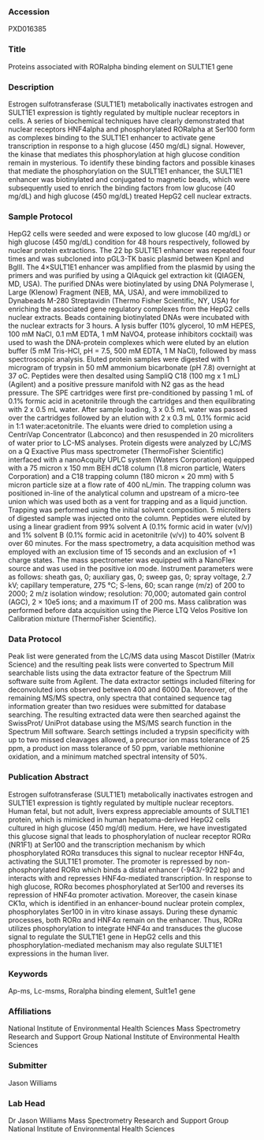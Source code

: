 ### Accession
PXD016385

### Title
Proteins associated with RORalpha binding element on SULT1E1 gene

### Description
Estrogen sulfotransferase (SULT1E1) metabolically inactivates estrogen and SULT1E1 expression is tightly regulated by multiple nuclear receptors in cells. A series of biochemical techniques have clearly demonstrated that nuclear receptors HNF4alpha and phosphorylated RORalpha at Ser100 form as complexes binding to the SULT1E1 enhancer to activate gene transcription in response to a high glucose (450 mg/dL) signal. However, the kinase that mediates this phosphorylation at high glucose condition remain in mysterious. To identify these binding factors and possible kinases that mediate the phosphorylation on the SULT1E1 enhancer, the SULT1E1 enhancer was biotinylated and conjugated to magnetic beads, which were subsequently used to enrich the binding factors from low glucose (40 mg/dL) and high glucose (450 mg/dL) treated HepG2 cell nuclear extracts.

### Sample Protocol
HepG2 cells were seeded and were exposed to low glucose (40 mg/dL) or high glucose (450 mg/dL) condition for 48 hours respectively, followed by nuclear protein extractions. The 22 bp SULT1E1 enhancer was repeated four times and was subcloned into pGL3-TK basic plasmid between KpnI and BglII. The 4×SULT1E1 enhancer was amplified from the plasmid by using the primers and was purified by using a QIAquick gel extraction kit (QIAGEN, MD, USA). The purified DNAs were biotinylated by using DNA Polymerase I, Large (Klenow) Fragment (NEB, MA, USA), and were immobilized to Dynabeads M-280 Streptavidin (Thermo Fisher Scientific, NY, USA) for enriching the associated gene regulatory complexes from the HepG2 cells nuclear extracts. Beads containing biotinylated DNAs were incubated with the nuclear extracts for 3 hours. A lysis buffer (10% glycerol, 10 mM HEPES, 100 mM NaCl, 0.1 mM EDTA, 1 mM NaVO4, protease inhibitors cocktail) was used to wash the DNA-protein complexes which were eluted by an elution buffer (5 mM Tris-HCl, pH = 7.5, 500 mM EDTA, 1 M NaCl), followed by mass spectroscopic analysis.  Eluted protein samples were digested with 1 microgram of trypsin in 50 mM ammonium bicarbonate (pH 7.8) overnight at 37 oC.  Peptides were then desalted using SampliQ C18 (100 mg x 1 mL) (Agilent) and a positive pressure manifold with N2 gas as the head pressure.  The SPE cartridges were first pre-conditioned by passing 1 mL of 0.1% formic acid in acetonitrile through the cartridges and then equilibrating with 2 x 0.5 mL water.  After sample loading, 3 x 0.5 mL water was passed over the cartridges followed by an elution with 2 x 0.3 mL 0.1% formic acid in 1:1 water:acetonitrile.  The eluants were dried to completion using a CentriVap Concentrator (Labconco) and then resuspended in 20 microliters of water prior to LC-MS analyses. Protein digests were analyzed by LC/MS on a Q Exactive Plus mass spectrometer (ThermoFisher Scientific) interfaced with a nanoAcquity UPLC system (Waters Corporation) equipped with a 75 micron x 150 mm BEH dC18 column (1.8 micron particle, Waters Corporation) and a C18 trapping column (180 micron × 20 mm) with 5 micron particle size at a flow rate of 400 nL/min.  The trapping column was positioned in-line of the analytical column and upstream of a micro-tee union which was used both as a vent for trapping and as a liquid junction. Trapping was performed using the initial solvent composition.  5 microliters of digested sample was injected onto the column. Peptides were eluted by using a linear gradient from 99% solvent A (0.1% formic acid in water (v/v)) and 1% solvent B (0.1% formic acid in acetonitrile (v/v)) to 40% solvent B over 60 minutes. For the mass spectrometry, a data acquisition method was employed with an exclusion time of 15 seconds and an exclusion of +1 charge states.  The mass spectrometer was equipped with a NanoFlex source and was used in the positive ion mode.  Instrument parameters were as follows: sheath gas, 0; auxiliary gas, 0; sweep gas, 0; spray voltage, 2.7 kV; capillary temperature, 275 °C; S-lens, 60; scan range (m/z) of 200 to 2000; 2 m/z isolation window; resolution: 70,000; automated gain control (AGC), 2 × 10e5 ions; and a maximum IT of 200 ms.  Mass calibration was performed before data acquisition using the Pierce LTQ Velos Positive Ion Calibration mixture (ThermoFisher Scientific).

### Data Protocol
Peak list were generated from the LC/MS data using Mascot Distiller (Matrix Science) and the resulting peak lists were converted to Spectrum Mill searchable lists using the data extractor feature of the Spectrum Mill software suite from Agilent. The data extractor settings included filtering for deconvoluted ions observed between 400 and 6000 Da. Moreover, of the remaining MS/MS spectra, only spectra that contained sequence tag information greater than two residues were submitted for database searching. The resulting extracted data were then searched against the SwissProt/ UniProt database using the MS/MS search function in the Spectrum Mill software. Search settings included a trypsin specificity with up to two missed cleavages allowed, a precursor ion mass tolerance of 25 ppm, a product ion mass tolerance of 50 ppm, variable methionine oxidation, and a minimum matched spectral intensity of 50%.

### Publication Abstract
Estrogen sulfotransferase (SULT1E1) metabolically inactivates estrogen and SULT1E1 expression is tightly regulated by multiple nuclear receptors. Human fetal, but not adult, livers express appreciable amounts of SULT1E1 protein, which is mimicked in human hepatoma-derived HepG2 cells cultured in high glucose (450&#x2005;mg/dl) medium. Here, we have investigated this glucose signal that leads to phosphorylation of nuclear receptor ROR&#x3b1; (NR1F1) at Ser100 and the transcription mechanism by which phosphorylated ROR&#x3b1; transduces this signal to nuclear receptor HNF4&#x3b1;, activating the SULT1E1 promoter. The promoter is repressed by non-phosphorylated ROR&#x3b1; which binds a distal enhancer (-943/-922&#x2005;bp) and interacts with and represses HNF4&#x3b1;-mediated transcription. In response to high glucose, ROR&#x3b1; becomes phosphorylated at Ser100 and reverses its repression of HNF4&#x3b1; promoter activation. Moreover, the casein kinase CK1&#x3b1;, which is identified in an enhancer-bound nuclear protein complex, phosphorylates Ser100 in in vitro kinase assays. During these dynamic processes, both ROR&#x3b1; and HNF4&#x3b1; remain on the enhancer. Thus, ROR&#x3b1; utilizes phosphorylation to integrate HNF4&#x3b1; and transduces the glucose signal to regulate the SULT1E1 gene in HepG2 cells and this phosphorylation-mediated mechanism may also regulate SULT1E1 expressions in the human liver.

### Keywords
Ap-ms, Lc-msms, Roralpha binding element, Sult1e1 gene

### Affiliations
National Institute of Environmental Health Sciences
Mass Spectrometry Research and Support Group National Institute of Environmental Health Sciences

### Submitter
Jason Williams

### Lab Head
Dr Jason Williams
Mass Spectrometry Research and Support Group National Institute of Environmental Health Sciences


